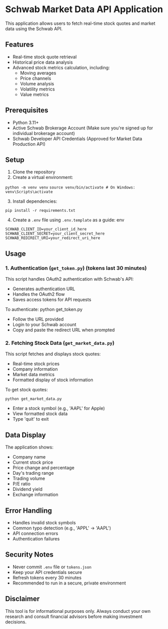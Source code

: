# Schwab Market Data API Application

This application allows users to fetch real-time stock quotes and market data using the Schwab API.

## Features

- Real-time stock quote retrieval
- Historical price data analysis
- Advanced stock metrics calculation, including:
  - Moving averages
  - Price channels
  - Volume analysis
  - Volatility metrics
  - Value metrics

## Prerequisites

- Python 3.11+
- Active Schwab Brokerage Account (Make sure you're signed up for individual brokerage account)
- Schwab Developer API Credentials (Approved for Market Data Production API)

## Setup

1. Clone the repository
2. Create a virtual environment:

`python -m venv venv`
`source venv/bin/activate # On Windows: venv\Scripts\activate`

3. Install dependencies:

`pip install -r requirements.txt`

4. Create a `.env` file using `.env.template` as a guide:
   env

`SCHWAB_CLIENT_ID=your_client_id_here`
`SCHWAB_CLIENT_SECRET=your_client_secret_here`
`SCHWAB_REDIRECT_URI=your_redirect_uri_here`

## Usage

### 1. Authentication (`get_token.py`) (tokens last 30 minutes)

This script handles OAuth2 authentication with Schwab's API:

- Generates authentication URL
- Handles the OAuth2 flow
- Saves access tokens for API requests

To authenticate:
python get_token.py

- Follow the URL provided
- Login to your Schwab account
- Copy and paste the redirect URL when prompted

### 2. Fetching Stock Data (`get_market_data.py`)

This script fetches and displays stock quotes:

- Real-time stock prices
- Company information
- Market data metrics
- Formatted display of stock information

To get stock quotes:

`python get_market_data.py`

- Enter a stock symbol (e.g., 'AAPL' for Apple)
- View formatted stock data
- Type 'quit' to exit

## Data Display

The application shows:

- Company name
- Current stock price
- Price change and percentage
- Day's trading range
- Trading volume
- P/E ratio
- Dividend yield
- Exchange information

## Error Handling

- Handles invalid stock symbols
- Common typo detection (e.g., 'APPL' → 'AAPL')
- API connection errors
- Authentication failures

## Security Notes

- Never commit `.env` file or `tokens.json`
- Keep your API credentials secure
- Refresh tokens every 30 minutes
- Recommended to run in a secure, private environment

## Disclaimer

This tool is for informational purposes only. Always conduct your own research and consult financial advisors before making investment decisions.